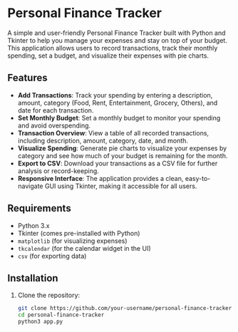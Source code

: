 # Personal Finance Tracker

A simple and user-friendly Personal Finance Tracker built with Python and Tkinter to help you manage your expenses and stay on top of your budget. This application allows users to record transactions, track their monthly spending, set a budget, and visualize their expenses with pie charts.

## Features
- **Add Transactions**: Track your spending by entering a description, amount, category (Food, Rent, Entertainment, Grocery, Others), and date for each transaction.
- **Set Monthly Budget**: Set a monthly budget to monitor your spending and avoid overspending.
- **Transaction Overview**: View a table of all recorded transactions, including description, amount, category, date, and month.
- **Visualize Spending**: Generate pie charts to visualize your expenses by category and see how much of your budget is remaining for the month.
- **Export to CSV**: Download your transactions as a CSV file for further analysis or record-keeping.
- **Responsive Interface**: The application provides a clean, easy-to-navigate GUI using Tkinter, making it accessible for all users.

## Requirements
- Python 3.x
- Tkinter (comes pre-installed with Python)
- `matplotlib` (for visualizing expenses)
- `tkcalendar` (for the calendar widget in the UI)
- `csv` (for exporting data)

## Installation

1. Clone the repository:
   ```bash
   git clone https://github.com/your-username/personal-finance-tracker.git
   cd personal-finance-tracker
   python3 app.py
